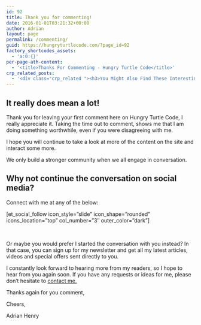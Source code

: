 ```yaml
---
id: 92
title: Thank you for commenting!
date: 2016-01-01T03:21:32+00:00
author: Adrian
layout: page
permalink: /commenting/
guid: https://hungryturtlecode.com/?page_id=92
factory_shortcodes_assets:
  - 'a:0:{}'
per-page-ath-content:
  - '<title>Thanks For Commenting - Hungry Turtle Code</title>'
crp_related_posts:
  - '<div class="crp_related "><h3>You Might Also Find These Interesting...</h3><ul><li><a href="https://hungryturtlecode.com/code-projects/angular-quiz-app/24-finished-angular-project/"    ><img src="https://res.cloudinary.com/djxscnpzf/image/upload/c_scale,w_180/c_crop,h_180,w_180,x_0,y_0/h_150,w_150/v1463932403/Angular-quiz-part-24_l0q3sc.jpg" alt="AngularJS Quiz App Tutorial Part 24 – The Finished App" title="AngularJS Quiz App Tutorial Part 24 – The Finished App" width="150" height="150" class="crp_thumb crp_featured" /></a><a href="https://hungryturtlecode.com/code-projects/angular-quiz-app/24-finished-angular-project/"     class="crp_title">AngularJS Quiz App Tutorial Part 24 – The Finished App</a></li><li><a href="https://hungryturtlecode.com/code-projects/angular-quiz-app/10-ng-class/"    ><img src="https://res.cloudinary.com/djxscnpzf/image/upload/c_scale,w_180/c_crop,h_180,w_180,x_0,y_0/h_150,w_150/v1463932320/Angular-quiz-part-10_eqcbbl.jpg" alt="AngularJS Quiz App Tutorial Part 10 &#8211; Ng-Class" title="AngularJS Quiz App Tutorial Part 10 &#8211; Ng-Class" width="150" height="150" class="crp_thumb crp_featured" /></a><a href="https://hungryturtlecode.com/code-projects/angular-quiz-app/10-ng-class/"     class="crp_title">AngularJS Quiz App Tutorial Part 10 &#8211; Ng-Class</a></li><li><a href="https://hungryturtlecode.com/news/jquery-3/"    ><img src="https://res.cloudinary.com/djxscnpzf/image/upload/q_61/c_crop,h_400,w_400,x_0,y_0/h_150,w_150/v1453162454/3.0_r5uwii.jpg" alt="jQuery 3.0 &#8211; One jQuery To Rule Them All!!" title="jQuery 3.0 &#8211; One jQuery To Rule Them All!!" width="150" height="150" class="crp_thumb crp_featured" /></a><a href="https://hungryturtlecode.com/news/jquery-3/"     class="crp_title">jQuery 3.0 &#8211; One jQuery To Rule Them All!!</a></li><li><a href="https://hungryturtlecode.com/tutorials/jquery-keyboard-events/"    ><img src="https://res.cloudinary.com/djxscnpzf/image/upload/c_crop,h_200,w_200,x_77,y_0/h_150,w_150/v1450671694/other-side-jquery-tutorial_ndl1kx.jpg" alt="Fun with jQuery Keyboard Events" title="Fun with jQuery Keyboard Events" width="150" height="150" class="crp_thumb crp_featured" /></a><a href="https://hungryturtlecode.com/tutorials/jquery-keyboard-events/"     class="crp_title">Fun with jQuery Keyboard Events</a></li><li><a href="https://hungryturtlecode.com/code-projects/angular-quiz-app/11-bootstrap-well/"    ><img src="https://res.cloudinary.com/djxscnpzf/image/upload/c_scale,w_180/c_crop,h_180,w_180,x_0,y_0/h_150,w_150/v1463932326/Angular-quiz-part-11_jxnkd4.jpg" alt="AngularJS Quiz App Tutorial Part 11 – More Bootstrap" title="AngularJS Quiz App Tutorial Part 11 – More Bootstrap" width="150" height="150" class="crp_thumb crp_featured" /></a><a href="https://hungryturtlecode.com/code-projects/angular-quiz-app/11-bootstrap-well/"     class="crp_title">AngularJS Quiz App Tutorial Part 11 – More Bootstrap</a></li><li><a href="https://hungryturtlecode.com/code-projects/angular-quiz-app/4-bootstrap-modal/"    ><img src="https://res.cloudinary.com/djxscnpzf/image/upload/c_scale,w_180/c_crop,h_180,w_180,x_0,y_0/h_150,w_150/v1463932276/Angular-quiz-part-4_xidsve.jpg" alt="AngularJS Quiz App Tutorial Part 4 &#8211; Bootstrap Modal Functionality" title="AngularJS Quiz App Tutorial Part 4 &#8211; Bootstrap Modal Functionality" width="150" height="150" class="crp_thumb crp_featured" /></a><a href="https://hungryturtlecode.com/code-projects/angular-quiz-app/4-bootstrap-modal/"     class="crp_title">AngularJS Quiz App Tutorial Part 4 &#8211; Bootstrap Modal&hellip;</a></li><li><a href="https://hungryturtlecode.com/code-projects/1-build-angular-quiz-app-scratch/"    ><img src="https://res.cloudinary.com/djxscnpzf/image/upload/c_crop,h_400,w_400,x_0,y_0/h_150,w_150/v1463876657/Angular-Quiz-App_kifpk9.jpg" alt="Build An Angular Quiz App From Scratch" title="Build An Angular Quiz App From Scratch" width="150" height="150" class="crp_thumb crp_featured" /></a><a href="https://hungryturtlecode.com/code-projects/1-build-angular-quiz-app-scratch/"     class="crp_title">Build An Angular Quiz App From Scratch</a></li><li><a href="https://hungryturtlecode.com/code-projects/angular-quiz-app/12-controller-logic/"    ><img src="https://res.cloudinary.com/djxscnpzf/image/upload/c_scale,w_180/c_crop,h_180,w_180,x_0,y_0/h_150,w_150/v1463932332/Angular-quiz-part-12_sfbie2.jpg" alt="AngularJS Quiz App Tutorial Part 12 – Controller Logic" title="AngularJS Quiz App Tutorial Part 12 – Controller Logic" width="150" height="150" class="crp_thumb crp_featured" /></a><a href="https://hungryturtlecode.com/code-projects/angular-quiz-app/12-controller-logic/"     class="crp_title">AngularJS Quiz App Tutorial Part 12 – Controller Logic</a></li></ul><div class="crp_clear"></div></div>'
---
```

## It really does mean a lot!

Thank you for leaving your first comment here on Hungry Turtle Code, I really appreciate it. Taking the time out to comment, shows me that I am doing something worthwhile, even if you were disagreeing with me.

I hope you will continue to take a look at more of the content on the site and interact some more.

We only build a stronger community when we all engage in conversation.

## Why not continue the conversation on social media?

Connect with me at any of the below:

<div class="comment-social">
  [et_social_follow icon_style=&#8221;slide&#8221; icon_shape=&#8221;rounded&#8221; icons_location=&#8221;top&#8221; col_number=&#8221;3&#8243; outer_color=&#8221;dark&#8221;]
</div>

&nbsp;

Or maybe you would prefer I started the conversation with you instead? In that case, you can sign up for my newsletter and get all my latest articles, videos and special offers sent directly to you.

I constantly look forward to hearing more from my readers, so I hope to hear from you again soon. If you have any requests or ideas for me, please don&#8217;t hesitate to [contact me.](/contact-me/)

Thanks again for you comment,

Cheers,

Adrian Henry
